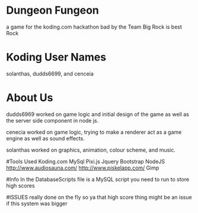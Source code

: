 # Dungeon Fungeon
a game for the koding.com hackathon bad by the Team Big Rock is best Rock

# Koding User Names
solanthas, dudds6699, and cenceia

# About Us

dudds6969 worked on game logic and initial design of the game as well as the server side component in node js.
    
cenecia worked on game logic, trying to make a renderer act as a game engine as well as sound effects.
    
solanthas worked on graphics, animation, colour scheme, and music.

#Tools Used
Koding.com
MySql
Pixi.js
Jquery
Bootstrap
NodeJS
http://www.audiosauna.com/
http://www.piskelapp.com/
Gimp

#Info
  In the DatabaseScripts file is a MySQL script you need to run to store high scores
  
#ISSUES
  really done on the fly so ya that high score thing might be an issue if this system was bigger